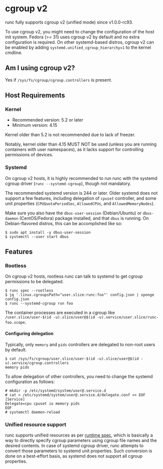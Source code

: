 # cgroup v2

runc fully supports cgroup v2 (unified mode) since v1.0.0-rc93.

To use cgroup v2, you might need to change the configuration of the host init system.
Fedora (>= 31) uses cgroup v2 by default and no extra configuration is required.
On other systemd-based distros, cgroup v2 can be enabled by adding `systemd.unified_cgroup_hierarchy=1` to the kernel cmdline.

## Am I using cgroup v2?

Yes if `/sys/fs/cgroup/cgroup.controllers` is present.

## Host Requirements
### Kernel
* Recommended version: 5.2 or later
* Minimum version: 4.15

Kernel older than 5.2 is not recommended due to lack of freezer.

Notably, kernel older than 4.15 MUST NOT be used (unless you are running containers with user namespaces), as it lacks support for controlling permissions of devices.

### Systemd
On cgroup v2 hosts, it is highly recommended to run runc with the systemd cgroup driver (`runc --systemd-cgroup`), though not mandatory.

The recommended systemd version is 244 or later. Older systemd does not support a few features, including delegation of `cpuset` controller,
and some unit properties (`CPUQuotaPeriodSec`, `AllowedCPUs`, and `AllowedMemoryNodes`).

Make sure you also have the `dbus-user-session` (Debian/Ubuntu) or `dbus-daemon` (CentOS/Fedora) package installed, and that `dbus` is running. On Debian-flavored distros, this can be accomplished like so:

```console
$ sudo apt install -y dbus-user-session
$ systemctl --user start dbus
```

## Features

### Rootless
On cgroup v2 hosts, rootless runc can talk to systemd to get cgroup permissions to be delegated.

```console
$ runc spec --rootless
$ jq '.linux.cgroupsPath="user.slice:runc:foo"' config.json | sponge config.json
$ runc --systemd-cgroup run foo
```

The container processes are executed in a cgroup like `/user.slice/user-$(id -u).slice/user@$(id -u).service/user.slice/runc-foo.scope`.

#### Configuring delegation
Typically, only `memory` and `pids` controllers are delegated to non-root users by default.

```console
$ cat /sys/fs/cgroup/user.slice/user-$(id -u).slice/user@$(id -u).service/cgroup.controllers
memory pids
```

To allow delegation of other controllers, you need to change the systemd configuration as follows:

```console
# mkdir -p /etc/systemd/system/user@.service.d
# cat > /etc/systemd/system/user@.service.d/delegate.conf << EOF
[Service]
Delegate=cpu cpuset io memory pids
EOF
# systemctl daemon-reload
```

### Unified resource support

runc supports unified resources as per [runtime spec](https://github.com/opencontainers/runtime-spec/blob/master/config-linux.md#unified),
which is basically a way to directly specify cgroup parameters using cgroup
file names and the desired contents.  In case of systemd cgroup driver, runc
attempts to convert those parameters to systemd unit properties. Such conversion
is done on a best-effort basis, as systemd does not support all cgroup properties.
